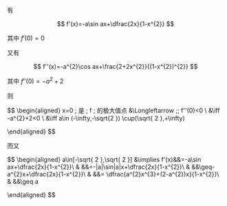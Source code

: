 有

$$
f'(x)=-a\sin ax+\dfrac{2x}{1-x^{2}}
$$

其中 $f'(0)=0$

又有

$$
f''(x)=-a^{2}\cos ax+\frac{2+2x^{2}}{(1-x^{2})^{2}}
$$

其中 $f''(0)=-a^{2}+2$

则 

$$
\begin{aligned}
x=0 \; 是 \; f \; 的极大值点 &\Longleftarrow \;\; f''(0)<0 \\
&\iff -a^{2}+2<0  \\
&\iff a\in (-\infty,-\sqrt{2 }) \cup(\sqrt{ 2 },+\infty)

\end{aligned}
$$

而又

$$
\begin{aligned}
a\in[-\sqrt{ 2 },\sqrt{ 2 }] &\implies
f'(x)&&=-a\sin ax+\dfrac{2x}{1-x^{2}}\\
& &&=-|a|\sin|a|x+\dfrac{2x}{1-x^{2}}\\
&  &&\geq-a^{2}x+\dfrac{2x}{1-x^{2}}\\
& &&= \dfrac{a^{2}x^{3}+(2-a^{2})x}{1-x^{2}}\\
& &&\geq a

\end{aligned}
$$
